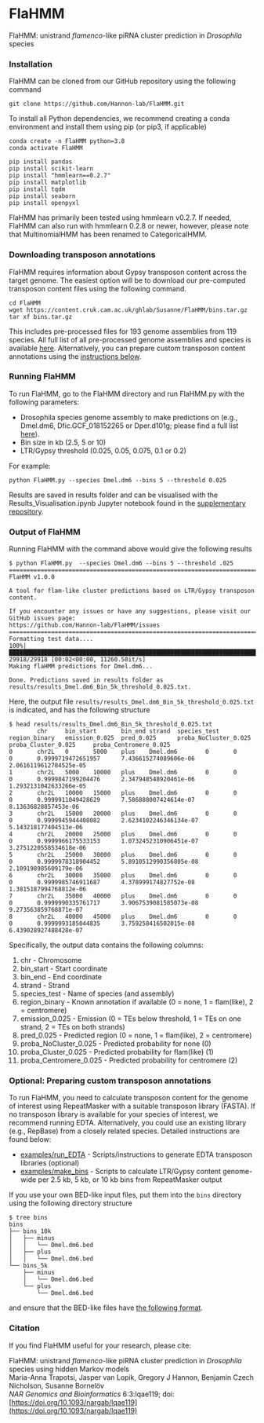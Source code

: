 # FlaHMM 
FlaHMM: unistrand *flamenco*-like piRNA cluster prediction in *Drosophila* species

### Installation

FlaHMM can be cloned from our GitHub repository using the following command
```
git clone https://github.com/Hannon-lab/FlaHMM.git
```

To install all Python dependencies, we recommend creating a conda environment and install them using pip (or pip3, if applicable)

```
conda create -n FlaHMM python=3.8
conda activate FlaHMM

pip install pandas
pip install scikit-learn
pip install "hmmlearn==0.2.7"
pip install matplotlib
pip install tqdm
pip install seaborn
pip install openpyxl
```
FlaHMM has primarily been tested using hmmlearn v0.2.7. If needed, FlaHMM can also run with hmmlearn 0.2.8 or newer, however, please note that MultinomialHMM has been renamed to CategoricalHMM.

### Downloading transposon annotations

FlaHMM requires information about Gypsy transposon content across the target genome. The easiest option will be to download our pre-computed transposon content files using the following command.

```
cd FlaHMM
wget https://content.cruk.cam.ac.uk/ghlab/Susanne/FlaHMM/bins.tar.gz
tar xf bins.tar.gz
```

This includes pre-processed files for 193 genome assemblies from 119 species. All full list of all pre-processed genome assemblies and species is available [here](data/precomputed_species_list.txt). Alternatively, you can prepare custom transposon content annotations using the [instructions below](#optional-preparing-custom-transposon-annotations).

### Running FlaHMM

To run FlaHMM, go to the FlaHMM directory and run FlaHMM.py with the following parameters:
- Drosophila species genome assembly to make predictions on (e.g., Dmel.dm6, Dfic.GCF_018152265 or Dper.d101g; please find a full list [here](data/precomputed_species_list.txt)).
- Bin size in kb (2.5, 5 or 10)
- LTR/Gypsy threshold (0.025, 0.05, 0.075, 0.1 or 0.2)

For example:

```
python FlaHMM.py --species Dmel.dm6 --bins 5 --threshold 0.025
```
Results are saved in results folder and can be visualised with the Results_Visualisation.ipynb Jupyter notebook found in the [supplementary repository](https://github.com/Hannon-lab/FlaHMM-supplement/tree/main/08_HTML_visual).

### Output of FlaHMM

Running FlaHMM with the command above would give the following results

```
$ python FlaHMM.py  --species Dmel.dm6 --bins 5 --threshold .025
=========================================================================================
FlaHMM v1.0.0

A tool for flam-like cluster predictions based on LTR/Gypsy transposon content.

If you encounter any issues or have any suggestions, please visit our GitHub issues page:
https://github.com/Hannon-lab/FlaHMM/issues
=========================================================================================
Formatting test data....
100%|███████████████████████████████████████████████████████████████████████████████████████████████████████████████████████████████████████████████████████████████████████████████████████████████████████████████████████████████████████████████████████████████████████████████| 29918/29918 [00:02<00:00, 11260.50it/s]
Making flaHMM predictions for Dmel.dm6...

Done. Predictions saved in results folder as results/results_Dmel.dm6_Bin_5k_threshold_0.025.txt.
```

Here, the output file `results/results_Dmel.dm6_Bin_5k_threshold_0.025.txt` is indicated, and has the following structure

```
$ head results/results_Dmel.dm6_Bin_5k_threshold_0.025.txt 
        chr     bin_start       bin_end strand  species_test    region_binary   emission_0.025  pred_0.025      proba_NoCluster_0.025   proba_Cluster_0.025     proba_Centromere_0.025
0       chr2L   0       5000    plus    Dmel.dm6        0       0       0       0.9999719472651957      7.436615274089606e-06   2.0616119612784525e-05
1       chr2L   5000    10000   plus    Dmel.dm6        0       0       0       0.9999847199204476      2.347948548920461e-06   1.2932131042633266e-05
2       chr2L   10000   15000   plus    Dmel.dm6        0       0       0       0.9999911049428629      7.586888007424614e-07   8.13636828857453e-06
3       chr2L   15000   20000   plus    Dmel.dm6        0       0       0       0.9999945944408082      2.6234102246346134e-07  5.143218177404513e-06
4       chr2L   20000   25000   plus    Dmel.dm6        0       0       0       0.9999966175533153      1.0732452310906451e-07  3.2751220558534618e-06
5       chr2L   25000   30000   plus    Dmel.dm6        0       0       0       0.9999978318904452      5.8910512990356805e-08  2.109198985609179e-06
6       chr2L   30000   35000   plus    Dmel.dm6        0       0       0       0.9999985746911687      4.378999174827752e-08   1.3815187994768812e-06
7       chr2L   35000   40000   plus    Dmel.dm6        0       0       0       0.9999990335761717      3.9067539081585073e-08  9.273563859768871e-07
8       chr2L   40000   45000   plus    Dmel.dm6        0       0       0       0.9999993185044835      3.759258416502015e-08   6.439028927488428e-07
```

Specifically, the output data contains the following columns:
1. chr - Chromosome
2. bin_start - Start coordinate
3. bin_end - End coordinate
4. strand - Strand
5. species_test - Name of species (and assembly)
6. region_binary - Known annotation if available (0 = none, 1 = flam(like), 2 = centromere)
7. emission_0.025 - Emission (0 = TEs below threshold, 1 = TEs on one strand, 2 = TEs on both strands)
8. pred_0.025 - Predicted region (0 = none, 1 = flam(like), 2 = centromere)
9. proba_NoCluster_0.025 - Predicted probability for none (0)
10. proba_Cluster_0.025 - Predicted probability for flam(like) (1)
11. proba_Centromere_0.025 - Predicted probability for centromere (2)

### Optional: Preparing custom transposon annotations

To run FlaHMM, you need to calculate transposon content for the genome of interest using RepeatMasker with a suitable transposon library (FASTA). If no transposon library is available for your species of interest, we recommend running EDTA. Alternatively, you could use an existing library (e.g., RepBase) from a closely related species. Detailed instructions are found below:
* [examples/run_EDTA](examples/run_EDTA) - Scripts/instructions to generate EDTA transposon libraries (optional)
* [examples/make_bins](examples/make_bins) - Scripts to calculate LTR/Gypsy content genome-wide per 2.5 kb, 5 kb, or 10 kb bins from RepeatMasker output

If you use your own BED-like input files, put them into the `bins` directory using the following directory structure
```
$ tree bins
bins
├── bins_10k
│   ├── minus
│   │   └── Dmel.dm6.bed
│   ├── plus
│   │   └── Dmel.dm6.bed
└── bins_5k
    ├── minus
    │   └── Dmel.dm6.bed
    └── plus
        └── Dmel.dm6.bed
```

and ensure that the BED-like files have [the following format](examples/make_bins#output-file-format).

### Citation

If you find FlaHMM useful for your research, please cite:

FlaHMM: unistrand *flamenco*-like piRNA cluster prediction in *Drosophila* species using hidden Markov models<br>
Maria-Anna Trapotsi, Jasper van Lopik, Gregory J Hannon, Benjamin Czech Nicholson, Susanne Bornelöv<br>
*NAR Genomics and Bioinformatics* 6:3:lqae119; doi: [https://doi.org/10.1093/nargab/lqae119](https://doi.org/10.1093/nargab/lqae119)
